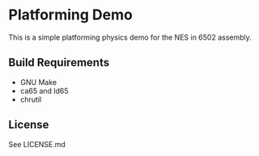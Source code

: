 # Platforming Demo

This is a simple platforming physics demo for the NES in 6502 assembly.

## Build Requirements

- GNU Make
- ca65 and ld65
- chrutil

## License

See LICENSE.md
